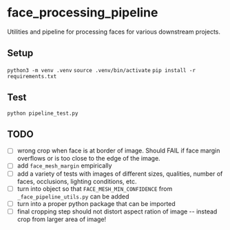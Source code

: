 # face_processing_pipeline

Utilities and pipeline for processing faces for various downstream projects.


## Setup

`python3 -m venv .venv`
`source .venv/bin/activate`
`pip install -r requirements.txt`


## Test

`python pipeline_test.py`


## TODO

- [ ] wrong crop when face is at border of image. Should FAIL if face margin overflows or is too close to the edge of the image.
- [ ] add `face_mesh_margin` empirically
- [ ] add a variety of tests with images of different sizes, qualities, number of faces, occlusions, lighting conditions, etc.
- [ ] turn into object so that `FACE_MESH_MIN_CONFIDENCE` from `_face_pipeline_utils.py` can be added
- [ ] turn into a proper python package that can be imported
- [ ] final cropping step should not distort aspect ration of image -- instead crop from larger area of image!
